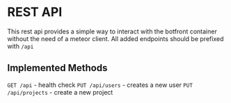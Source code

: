 # REST API
This rest api provides a simple way to interact with the botfront container without the need of a meteor client.
All added endpoints should be prefixed with `/api`

## Implemented Methods
`GET /api` - health check
`PUT /api/users` - creates a new user
`PUT /api/projects` - create a new project